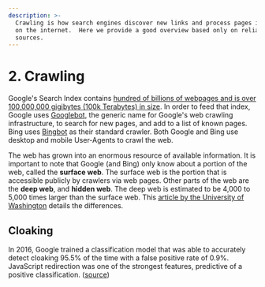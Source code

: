 ```yaml
---
description: >-
  Crawling is how search engines discover new links and process pages it finds
  on the internet.  Here we provide a good overview based only on reliable
  sources.
---
```


# 2. Crawling

Google's Search Index contains [hundred of billions of webpages and is over 100,000,000 gigibytes \(100k Terabytes\) in size](https://www.google.com/search/howsearchworks/crawling-indexing/).  In order to feed that index, Google uses [Googlebot](https://support.google.com/webmasters/answer/182072?hl=en), the generic name for Google's web crawling infrastructure, to search for new pages, and add to a list of known pages. Bing uses [Bingbot](https://www.bing.com/webmaster/help/which-crawlers-does-bing-use-8c184ec0) as their standard crawler. Both Google and Bing use desktop and mobile User-Agents to crawl the web.

The web has grown into an enormous resource of available information.  It is important to note that Google \(and Bing\) only know about a portion of the web, called the **surface web**.  The surface web is the portion that is accessible publicly by crawlers via web pages.  Other parts of the web are the **deep web**, and **hidden web**. The deep web is estimated to be 4,000 to 5,000 times larger than the surface web.  This [article by the University of Washington](https://guides.lib.uw.edu/c.php?g=342031&p=2300191) details the differences.















## Cloaking

In 2016, Google trained a classification model that was able to accurately detect cloaking 95.5% of the time with a false positive rate of 0.9%.  JavaScript redirection was one of the strongest features, predictive of a positive classification. \([source](https://static.googleusercontent.com/media/research.google.com/en//pubs/archive/45365.pdf)\)



























